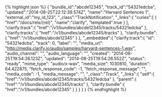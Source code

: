 {% highlight json %}
{
    "bundle_id":"abcde12345",
    "track_id":"54321edcba",
    "updated":"2014-08-25T22:12:39.574Z",
    "name":"Harvard Sentences 1",
    "external_id":"my_id_123",
    "_class":"TrackNotification",
    "_links":{
        "curies":[
            {
                "href":"/docs/rels/{rel}", "name":"clarify", "templated":true
            }
        ],
        "clarify:track":{
            "href":"/v1/bundles/abcde12345/tracks/54321edcba"
        },
        "clarify:tracks":{
            "href":"/v1/bundles/abcde12345/tracks"
        },
        "clarify:bundle":{
            "href":"/v1/bundles/abcde12345"
        }
    },
    "_embedded":{
        "clarify:track":{
            "id": "54321edcba",
            "track": 0,
            "label": "",
            "media_url": "http://media.clarify.io/audio/samples/harvard-sentences-1.wav",
            "audio_channel": "",
            "audio_language": "",
            "created": "2014-08-25T19:54:26.123Z",
            "updated": "2014-08-25T19:54:26.552Z",
            "status": "ready",
            "mime_type": "audio/x-wav",
            "media_size": 1030810,
            "duration": 64.422875,
            "fetch_response_code": -1,
            "fetch_response_message": "",
            "media_code": -1,
            "media_message": "",
            "_class":"Track",
            "_links":{
                "self":{
                    "href":"/v1/bundles/abcde12345/tracks/54321edcba"
                },
                "parent":{
                    "href":"/v1/bundles/abcde12345/tracks"
                },
                "clarify:bundle":{
                    "href":"/v1/bundles/abcde12345"
                }
            }
        }
    }
}
{% endhighlight %}